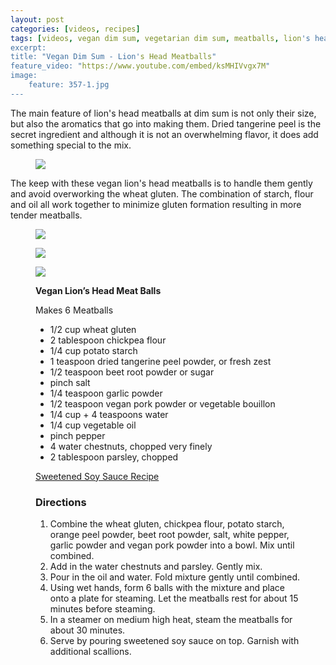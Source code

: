 ```yaml
---
layout: post
categories: [videos, recipes]
tags: [videos, vegan dim sum, vegetarian dim sum, meatballs, lion's head meatballs]
excerpt:
title: "Vegan Dim Sum - Lion's Head Meatballs"
feature_video: "https://www.youtube.com/embed/ksMHIVvgx7M" 
image:
    feature: 357-1.jpg
---
```


The main feature of lion's head meatballs at dim sum is not only their size, but also the aromatics that go into making them.  Dried tangerine peel is the secret ingredient and although it is not an overwhelming flavor, it does add something special to the mix.

<figure>
    <img src="/images/357-4.jpg">
</figure>

The keep with these vegan lion's head meatballs is to handle them gently and avoid overworking the wheat gluten.  The combination of starch, flour and oil all work together to minimize gluten formation resulting in more tender meatballs.

<figure>
    <img src="/images/357-6.jpg">
</figure>

<figure>
    <img src="/images/357-3.jpg">
</figure>

<figure>
    <img src="/images/357-2.jpg">
</figure>


<figure class="ingredients" markdown="1">

__Vegan Lion’s Head Meat Balls__

Makes 6 Meatballs

- 1/2 cup wheat gluten 
- 2 tablespoon chickpea flour 
- 1/4 cup potato starch 
- 1 teaspoon dried tangerine peel powder, or fresh zest 
- 1/2 teaspoon beet root powder or sugar 
- pinch salt 
- 1/4 teaspoon garlic powder
- 1/2 teaspoon vegan pork powder or vegetable bouillon
- 1/4 cup + 4 teaspoons water
- 1/4 cup vegetable oil
- pinch pepper
- 4 water chestnuts, chopped very finely 
- 2 tablespoon parsley, chopped

[Sweetened Soy Sauce Recipe](https://www.youtube.com/watch?v=R3Jtm-8-bnc&t=19s)

</figure>

<figure class="directions" markdown="1">

### Directions

1. Combine the wheat gluten, chickpea flour, potato starch, orange peel powder, beet root powder, salt, white pepper, garlic powder and vegan pork powder into a bowl.  Mix until combined.
2. Add in the water chestnuts and parsley.  Gently mix.
3. Pour in the oil and water.  Fold mixture gently until combined.
4. Using wet hands, form 6 balls with the mixture and place onto a plate for steaming.  Let the meatballs rest for about 15 minutes before steaming.
5. In a steamer on medium high heat, steam the meatballs for about 30 minutes.
6. Serve by pouring sweetened soy sauce on top.  Garnish with additional scallions.

</figure>
